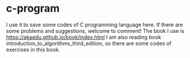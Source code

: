 # c-program
I use it to save some codes of C programming language here. If there are some problems and suggestions, welcome to comment!
The book I use is https://akaedu.github.io/book/index.html
I am also reading book introduction_to_algorithms_third_edition, so there are some codes of exercises in this book.
